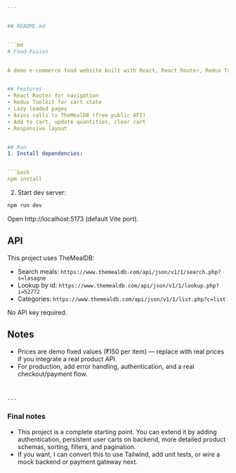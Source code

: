 ```yaml
---


## README.md


```md
# Food-Fusion


A demo e-commerce food website built with React, React Router, Redux Toolkit, Axios and TheMealDB.


## Features
- React Router for navigation
- Redux Toolkit for cart state
- Lazy loaded pages
- Axios calls to TheMealDB (free public API)
- Add to cart, update quantities, clear cart
- Responsive layout


## Run
1. Install dependencies:


```bash
npm install
```


2. Start dev server:


```bash
npm run dev
```


Open http://localhost:5173 (default Vite port).


## API
This project uses TheMealDB:
- Search meals: `https://www.themealdb.com/api/json/v1/1/search.php?s=lasagne`
- Lookup by id: `https://www.themealdb.com/api/json/v1/1/lookup.php?i=52772`
- Categories: `https://www.themealdb.com/api/json/v1/1/list.php?c=list`


No API key required.


## Notes
- Prices are demo fixed values (₹150 per item) — replace with real prices if you integrate a real product API.
- For production, add error handling, authentication, and a real checkout/payment flow.
```


---
```



### Final notes
- This project is a complete starting point. You can extend it by adding authentication, persistent user carts on backend, more detailed product schemas, sorting, filters, and pagination.
- If you want, I can convert this to use Tailwind, add unit tests, or wire a mock backend or payment gateway next.




<!-- End of document -->  


